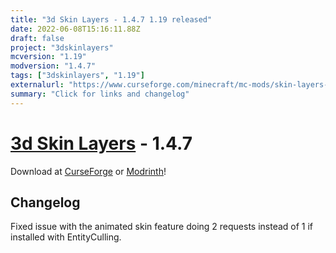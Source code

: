 ```yaml
---
title: "3d Skin Layers - 1.4.7 1.19 released"
date: 2022-06-08T15:16:11.88Z
draft: false
project: "3dskinlayers"
mcversion: "1.19"
modversion: "1.4.7"
tags: ["3dskinlayers", "1.19"]
externalurl: "https://www.curseforge.com/minecraft/mc-mods/skin-layers-3d"
summary: "Click for links and changelog"
---
```

# [3d Skin Layers](/project/3dskinlayers) - 1.4.7
Download at [CurseForge](https://www.curseforge.com/minecraft/mc-mods/skin-layers-3d) or [Modrinth](https://modrinth.com/mod/3dskinlayers)!

## Changelog

Fixed issue with the animated skin feature doing 2 requests instead of 1 if installed with EntityCulling.
